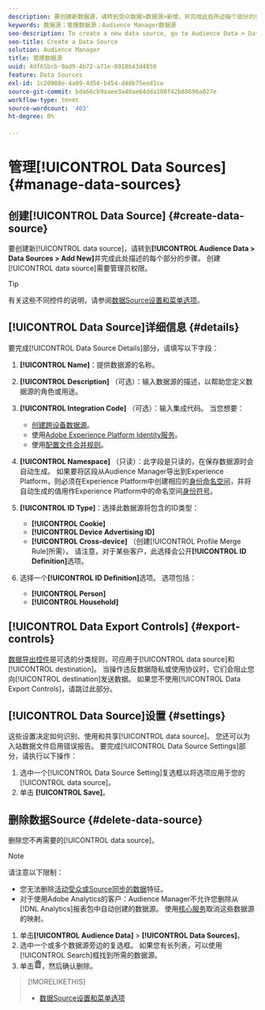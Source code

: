 ```yaml
---
description: 要创建新数据源，请转到受众数据>数据源>新增，并完成此处所述每个部分的步骤。 创建数据源需要管理员权限。
keywords: 数据源；管理数据源；Audience Manager数据源
seo-description: To create a new data source, go to Audience Data > Data Sources > Add New and complete the steps for each section described here. Administrator permissions are required to create a data source.
seo-title: Create a Data Source
solution: Audience Manager
title: 管理数据源
uuid: 4df65bcb-9ad9-4b72-a71e-8918b43d4850
feature: Data Sources
exl-id: 1c20988e-4a09-4d56-b454-d48b75eed1ce
source-git-commit: bda66cb9aaee3a40ae64dda100f42b88696a027e
workflow-type: tm+mt
source-wordcount: '403'
ht-degree: 0%

---
```


# 管理[!UICONTROL Data Sources] {#manage-data-sources}

## 创建[!UICONTROL Data Source] {#create-data-source}

要创建新[!UICONTROL data source]，请转到&#x200B;**[!UICONTROL Audience Data > Data Sources > Add New]**&#x200B;并完成此处描述的每个部分的步骤。 创建[!UICONTROL data source]需要管理员权限。

<!-- create-datasource.xml -->

>[!TIP]
>
>有关这些不同控件的说明，请参阅[数据Source设置和菜单选项](../features/datasources-list-and-settings.md#settings-menu-options)。

## [!UICONTROL Data Source]详细信息 {#details}

要完成[!UICONTROL Data Source Details]部分，请填写以下字段：

1. **[!UICONTROL Name]**：提供数据源的名称。
1. **[!UICONTROL Description]** （可选）：输入数据源的描述，以帮助您定义数据源的角色或用途。
1. **[!UICONTROL Integration Code]** （可选）：输入集成代码。 当您想要：
   * [创建跨设备数据源](../features/profile-merge-rules/merge-rules-start.md#create-data-source)。
   * 使用[Adobe Experience Platform Identity服务](https://experienceleague.adobe.com/docs/id-service/using/home.html?lang=zh-Hans)。
   * 使用[配置文件合并规则](../features/profile-merge-rules/merge-rules-start.md)。
1. **[!UICONTROL Namespace]** （只读）：此字段是只读的，在保存数据源时会自动生成。 如果要将区段从Audience Manager导出到Experience Platform，则必须在Experience Platform中创建相应的[身份命名空间](https://experienceleague.adobe.com/docs/experience-platform/identity/namespaces.html?lang=zh-Hans#manage-namespaces)，并将自动生成的值用作Experience Platform中的命名空间[身份符号](https://experienceleague.adobe.com/zh-hans/docs/experience-platform/identity/features/namespaces#components-of-a-namespace)。
1. **[!UICONTROL ID Type]**：选择此数据源将包含的ID类型：
   * **[!UICONTROL Cookie]**
   * **[!UICONTROL Device Advertising ID]**
   * **[!UICONTROL Cross-device]** （创建[!UICONTROL Profile Merge Rule]所需）。 请注意，对于某些客户，此选择会公开&#x200B;**[!UICONTROL ID Definition]**&#x200B;选项。
1. 选择一个&#x200B;**[!UICONTROL ID Definition]**&#x200B;选项。 选项包括：

   * **[!UICONTROL Person]**
   * **[!UICONTROL Household]**

## [!UICONTROL Data Export Controls] {#export-controls}

[数据导出控件](../features/data-export-controls.md)是可选的分类规则，可应用于[!UICONTROL data source]和[!UICONTROL destination]。 当操作违反数据隐私或使用协议时，它们会阻止您向[!UICONTROL destination]发送数据。 如果您不使用[!UICONTROL Data Export Controls]，请跳过此部分。

## [!UICONTROL Data Source]设置 {#settings}

这些设置决定如何识别、使用和共享[!UICONTROL data source]。 您还可以为入站数据文件启用错误报告。 要完成[!UICONTROL Data Source Settings]部分，请执行以下操作：

1. 选中一个[!UICONTROL Data Source Setting]复选框以将选项应用于您的[!UICONTROL data source]。
2. 单击 **[!UICONTROL Save]**。

## 删除数据Source {#delete-data-source}

<!-- t_datasource_delete.xml -->

删除您不再需要的[!UICONTROL data source]。

>[!NOTE]
>
>请注意以下限制：
>
>* 您无法删除[活动受众或Source同步的数据](../features/traits/client-activity-synced-audience-traits.md)特征。
>* 对于使用Adobe Analytics的客户：Audience Manager不允许您删除从[!DNL Analytics]报表包中自动创建的数据源。 使用[核心服务](https://experienceleague.adobe.com/zh-hans/docs/core-services/interface/services/customer-attributes/attributes)取消这些数据源的映射。

1. 单击&#x200B;**[!UICONTROL Audience Data]** > **[!UICONTROL Data Sources]**。
1. 选中一个或多个数据源旁边的复选框。
如果您有长列表，可以使用[!UICONTROL Search]框找到所需的数据源。
1. 单击![](assets/icon_trash.png)，然后确认删除。


>[!MORELIKETHIS]
>
>* [数据Source设置和菜单选项](../features/datasources-list-and-settings.md#settings-menu-options)
